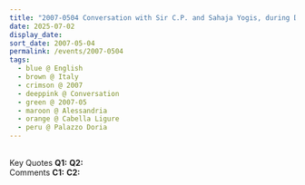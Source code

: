 ```yaml
---
title: "2007-0504 Conversation with Sir C.P. and Sahaja Yogis, during Devi Productions and NIPC Offering, Palazzo Doria, Cabella Ligure, Alessandria, Italy"
date: 2025-07-02
display_date: 
sort_date: 2007-05-04
permalink: /events/2007-0504
tags:
  - blue @ English
  - brown @ Italy
  - crimson @ 2007
  - deeppink @ Conversation
  - green @ 2007-05
  - maroon @ Alessandria
  - orange @ Cabella Ligure
  - peru @ Palazzo Doria
---
```


<br>

<wave-list>
  <list-title color="DarkSeaGreen" width="55">Key Quotes</list-title>
  <list-item color="BlanchedAlmond" width="280"><b>Q1:</b> <i></i></list-item>
  <list-item color="Lavender" width="280"><b>Q2:</b> <i></i></list-item>
</wave-list>

<br>

<wave-list>
  <list-title color="DarkSeaGreen" width="55">Comments</list-title>
  <list-item color="BlanchedAlmond" width="280"><b>C1:</b> <i></i></list-item>
  <list-item color="Lavender" width="280"><b>C2:</b> <i></i></list-item>
</wave-list>